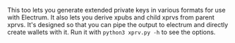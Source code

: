 This too lets you generate extended private keys in various formats for use with Electrum.
It also lets you derive xpubs and child xprvs from parent xprvs. It's designed so that you 
can pipe the output to electrum and directly create wallets with it. Run it with 
`python3 xprv.py -h` to see the options.

